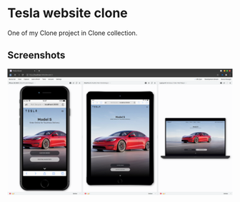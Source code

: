 # Tesla website clone
One of my Clone project in Clone collection.

## Screenshots
![Tesla Clone - Blisk Preview](public/screenshots/blisk-preview.png)